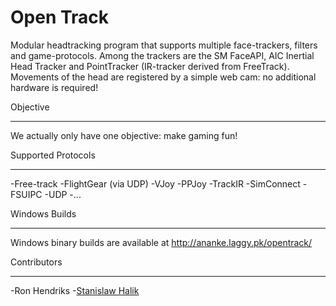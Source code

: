 Open Track
===========

Modular headtracking program that supports multiple face-trackers, filters and game-protocols. Among the trackers are the SM FaceAPI, AIC Inertial Head Tracker and PointTracker (IR-tracker derived from FreeTrack). Movements of the head are registered by a simple web cam: no additional hardware is required! 


Objective
_____________

We actually only have one objective: make gaming fun!

Supported Protocols
___________________

-Free-track
-FlightGear (via UDP)
-VJoy
-PPJoy
-TrackIR
-SimConnect
-FSUIPC
-UDP
-...

Windows Builds
_______________

Windows binary builds are available at <http://ananke.laggy.pk/opentrack/>



Contributors
______________

-Ron Hendriks
-[Stanislaw Halik](https://github.com/sthalik)
